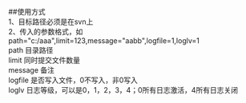 ##使用方式    
1、目标路径必须是在svn上  
2、传入的参数格式，如path="c:/aaa",limit=123,message="aabb",logfile=1,loglv=1  
path 目录路径  
limit 同时提交文件数量  
message 备注  
logfile 是否写入文件，0不写入，非0写入  
loglv 日志等级，可以是0，1，2，3，4；0所有日志激活，4所有日志关闭   

